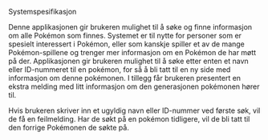 Systemspesifikasjon

Denne applikasjonen gir brukeren mulighet til å søke og finne informasjon om alle Pokémon som finnes. Systemet er til nytte for personer som er spesielt interessert i Pokémon, eller som kanskje spiller et av de mange Pokémon-spillene og trenger mer informasjon om en Pokémon de har møtt på der. Applikasjonen gir brukeren mulighet til å søke etter enten et navn eller ID-nummeret til en pokémon, for så å bli tatt til en ny side med informasjon om denne pokémonen. I tillegg får brukeren presentert en ekstra melding med litt informasjon om den generasjonen pokémonen hører til. 

Hvis brukeren skriver inn et ugyldig navn eller ID-nummer ved første søk, vil de få en feilmelding. Har de søkt på en pokémon tidligere, vil de bli tatt til den forrige Pokémonen de søkte på.
